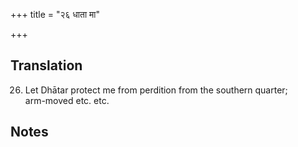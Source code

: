 +++
title = "२६ धाता मा"

+++
## Translation
26. Let Dhātar protect me from perdition from the southern quarter;  
arm-moved etc. etc.

## Notes

